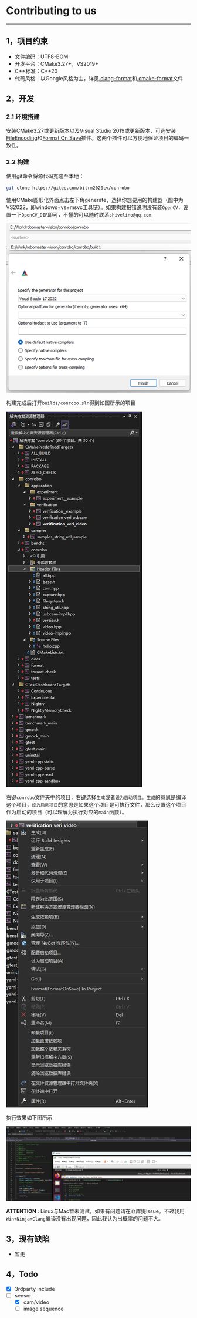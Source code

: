 # Contributing to us

---

## 1，项目约束

- 文件编码：UTF8-BOM
- 开发平台：CMake3.27+，VS2019+
- C++标准：C++20
- 代码风格：以Google风格为主，详见[.clang-format](./.clang-format)和[.cmake-format](.cmake-format)文件



## 2，开发

### 2.1 环境搭建

安装CMake3.27或更新版本以及Visual Studio 2019或更新版本，可选安装[FileEncoding](https://marketplace.visualstudio.com/items?itemName=genrwoody.FileEncoding)和[Format On Save](https://marketplace.visualstudio.com/items?itemName=WinstonFeng.FormatonSave)插件。这两个插件可以方便地保证项目的编码一致性。


### 2.2 构建

使用git命令将源代码克隆至本地：

```bash
git clone https://gitee.com/bitrm2020cv/conrobo
```

使用CMake图形化界面点击左下角generate，选择你想要用的构建器（图中为VS2022，即windows+vs+msvc工具链）。如果构建报错说明没有装`OpenCV`，设置一下`OpenCV_DIR`即可，不懂的可以随时联系`shivelino@qq.com`

![image-20240407010531271](./resources/contributing.assets/image-20240407010531271.png)

构建完成后打开`build1/conrobo.sln`得到如图所示的项目

![image-20240407010747583](./resources/contributing.assets/image-20240407010747583.png)

右键`conrobo`文件夹中的项目，右键选择`生成`或者`设为启动项目`。`生成`的意思是编译这个项目，`设为启动项目`的意思是如果这个项目是可执行文件，那么设置这个项目作为启动的项目（可以理解为执行对应的`main`函数）。

![image-20240407011023638](./resources/contributing.assets/image-20240407011023638.png)

执行效果如下图所示

![image-20240407011255114](./resources/contributing.assets/image-20240407011255114.png)

**ATTENTION** : Linux与Mac暂未测试，如果有问题请在仓库提Issue。不过我用`Win+Ninja+Clang`编译没有出现问题，因此我认为出概率的问题不大。



## 3，现有缺陷

- 暂无


## 4，Todo
- [x] 3rdparty include
- [ ] sensor
  - [x] cam/video
  - [ ] image sequence
